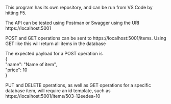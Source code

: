 ﻿This program has its own repository, and can be run from VS Code by hitting F5. 

The API can be tested using Postman or Swagger using the URI https://localhost:5001

POST and GET operations can be sent to https://localhost:5001/items. Using GET like this will return all items in the database

The expected payload for a POST operation is  
{  
    "name": "Name of item",  
    "price": 10  
}

PUT and DELETE operations, as well as GET operations for a specific database item, will require an id template, such as https://localhost:5001/items/503-12eedea-10